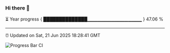 ### Hi there 👋

⏳ Year progress { ██████████████▁▁▁▁▁▁▁▁▁▁▁▁▁▁▁▁ } 47.06 %

---

⏰ Updated on Sat, 21 Jun 2025 18:28:41 GMT

![Progress Bar CI](https://github.com/liununu/liununu/workflows/Progress%20Bar%20CI/badge.svg)
